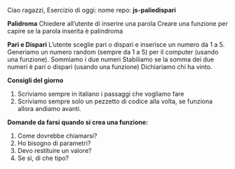 
Ciao ragazzi,
Esercizio di oggi:
nome repo: **js-paliedispari**

**Palidroma**
Chiedere all’utente di inserire una parola
Creare una funzione per capire se la parola inserita è palindroma

**Pari e Dispari**
L’utente sceglie pari o dispari e inserisce un numero da 1 a 5.
Generiamo un numero random (sempre da 1 a 5) per il computer (usando una funzione).
Sommiamo i due numeri
Stabiliamo se la somma dei due numeri è pari o dispari (usando una funzione)
Dichiariamo chi ha vinto.

**Consigli del giorno**
1. Scriviamo sempre in italiano i passaggi che vogliamo fare
2. Scriviamo sempre solo un pezzetto di codice alla volta, se funziona allora andiamo avanti.

**Domande da  farsi quando si crea una funzione:**
1. Come dovrebbe chiamarsi?
2. Ho bisogno di parametri?
3. Devo restituire un valore?
4. Se sì, di che tipo?


